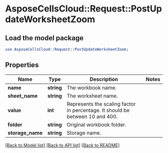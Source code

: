 # AsposeCellsCloud::Request::PostUpdateWorksheetZoom 

## Load the model package
```perl
use AsposeCellsCloud::Request::PostUpdateWorksheetZoom;
```

## Properties
Name | Type | Description | Notes
------------ | ------------- | ------------- | -------------
**name** | **string** | The workbook name. |
**sheet_name** | **string** | The worksheet name. |
**value** | **int** | Represents the scaling factor in percentage. It should be between 10 and 400. |
**folder** | **string** | Original workbook folder. |
**storage_name** | **string** | Storage name. |  

[[Back to Model list]](../README.md#documentation-for-requests) [[Back to API list]](../README.md#documentation-for-api-endpoints) [[Back to README]](../README.md)

